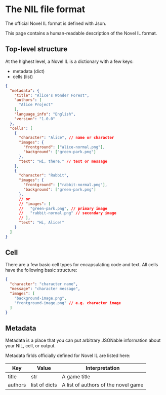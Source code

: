 # The NIL file format

The official Novel IL format is defined with Json.

This page contains a human-readable description of the Novel IL format.

## Top-level structure

At the highest level, a Novel IL is a dictionary with a few keys:

- metadata (dict)
- cells (list)

```json
{
  "metadata": {
    "title": "Alice's Wonder Forest",
    "authors": [
      "Alice Project"
    ],
    "language_info": "English",
    "version": "1.0.0"
  },
  "cells": [
    {
      "character": "Alice", // name or character
      "images": {
        "frontground": ["alice-normal.png"],
        "background": ["green-park.png"]
      },
      "text": "Hi, there." // text or message
    },
    {
      "character": "Rabbit", 
      "images": {
        "frontground": ["rabbit-normal.png"],
        "background": ["green-park.png"]
      },
      // or
      // "images": [
      //   "green-park.png", // primary image
      //   "rabbit-normal.png" // secondary image
      // ],
      "text": "Hi, Alice!"
    }
  ]
}
```

## Cell

There are a few basic cell types for encapsulating code and text. All cells have the following basic structure:

```json
{
  "character": "character name",
  "message": "character message",
  "images": [
    "background-image.png",
    "frontground-image.png" // e.g. character image
  ]
}
```

## Metadata

Metadata is a place that you can put arbitrary JSONable information about your NIL, cell, or output.

Metadata firlds officially defined for Novel IL are listed here:

| Key | Value | Interpretation |
| -- | -- | -- |
| title | str | A game title |
| authors | list of dicts | A list of authors of the novel game |
